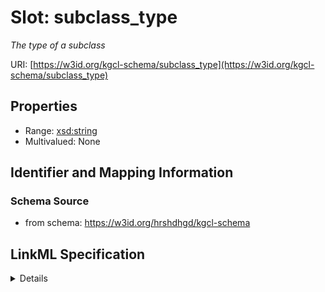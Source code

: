 # Slot: subclass_type
_The type of a subclass_


URI: [https://w3id.org/kgcl-schema/subclass_type](https://w3id.org/kgcl-schema/subclass_type)



<!-- no inheritance hierarchy -->




## Properties

* Range: [xsd:string](xsd:string)
* Multivalued: None







## Identifier and Mapping Information







### Schema Source


* from schema: https://w3id.org/hrshdhgd/kgcl-schema




## LinkML Specification

<details>
```yaml
name: subclass type
description: The type of a subclass
deprecated: no longer required
from_schema: https://w3id.org/hrshdhgd/kgcl-schema
rank: 1000
alias: subclass_type
range: string

```
</details>